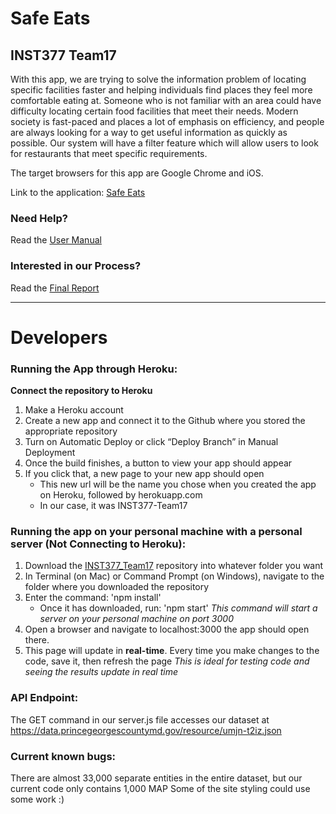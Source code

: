 # Safe Eats
## INST377 Team17

With this app, we are trying to solve the information problem of locating specific facilities faster and helping individuals find places they feel more comfortable eating at. Someone who is not familiar with an area could have difficulty locating certain food facilities that meet their needs. Modern society is fast-paced and places a lot of emphasis on efficiency, and people are always looking for a way to get useful information as quickly as possible. Our system will have a filter feature which will allow users to look for restaurants that meet specific requirements.

The target browsers for this app are Google Chrome and iOS.

Link to the application: [Safe Eats](https://inst377-team17.herokuapp.com/)

### Need Help? 
Read the [User Manual](https://github.com/mnamkung107/INST377_Team17/blob/master/docs/user.md)

### Interested in our Process?
Read the [Final Report](https://github.com/mnamkung107/INST377_Team17/blob/master/docs/final.md)


---


# Developers

### Running the App through Heroku:
**Connect the repository to Heroku**
1. Make a Heroku account
2. Create a new app and connect it to the Github where you stored the appropriate repository
3. Turn on Automatic Deploy or click “Deploy Branch” in Manual Deployment
4. Once the build finishes, a button to view your app should appear
5. If you click that, a new page to your new app should open
    - This new url will be the name you chose when you created the app on Heroku, followed by herokuapp.com
    - In our case, it was INST377-Team17


### Running the app on your personal machine with a personal server (Not Connecting to Heroku):
1. Download the [INST377_Team17](https://github.com/mnamkung107/INST377_Team17) repository into whatever folder you want
2. In Terminal (on Mac) or Command Prompt (on Windows), navigate to the folder where you downloaded the repository
3. Enter the command: 'npm install'
    - Once it has downloaded, run: 'npm start'
    *This command will start a server on your personal machine on port 3000*
4. Open a browser and navigate to localhost:3000 the app should open there.
5. This page will update in **real-time**. Every time you make changes to the code, save it, then refresh the page
*This is ideal for testing code and seeing the results update in real time*

### API Endpoint:
The GET command in our server.js file accesses our dataset at https://data.princegeorgescountymd.gov/resource/umjn-t2iz.json 

### Current known bugs:
There are almost 33,000 separate entities in the entire dataset, but our current code only contains 1,000
MAP
Some of the site styling could use some work :)
